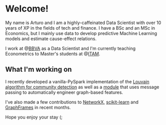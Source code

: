 # Welcome!
My name is Arturo and I am a highly-caffeinated Data Scientist with over 10 years of XP
in the fields of tech and finance. I have a BSc and an MSc in Economics, but I mainly
use data to develop predictive Machine Learning models and estimate cause-effect
relations.

I work at @[BBVA](https://www.bbva.com) as a Data Scientist and I'm currently teaching
Econometrics to Master's students at @[ITAM](https://www.itam.mx).

## What I'm working on
I recently developed a vanilla-PySpark implementation of the
[Louvain algorithm for community detection](
  https://github.com/BBVA/mercury-graph/blob/feature/graph_features/mercury/graph/ml/louvain.py
)
as well as a [module](
  https://github.com/BBVA/mercury-graph/blob/master/mercury/graph/ml/graph_features.py
) that uses message passing to automatically engineer graph-based features.

I've also made a few contributions to [NetworkX](https://github.com/networkx),
[scikit-learn](https://github.com/scikit-learn/scikit-learn) and
[GraphFrames](https://graphframes.github.io/graphframes/docs/_site/index.html)
in recent months.

Hope you enjoy your stay (;

